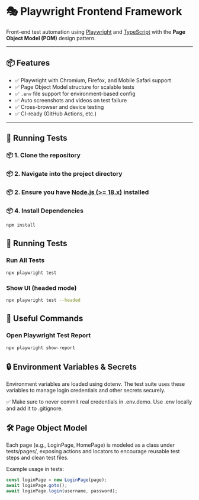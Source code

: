 # 🎭 Playwright Frontend Framework

Front-end test automation using [Playwright](https://playwright.dev/) and [TypeScript](https://www.typescriptlang.org/) with the **Page Object Model (POM)** design pattern.

---

## 📦 Features

- ✅ Playwright with Chromium, Firefox, and Mobile Safari support
- ✅ Page Object Model structure for scalable tests
- ✅ `.env` file support for environment-based config
- ✅ Auto screenshots and videos on test failure
- ✅ Cross-browser and device testing
- ✅ CI-ready (GitHub Actions, etc.)

---

## 🚀 Running Tests

### 📦 1. Clone the repository
### 📦 2. Navigate into the project directory
### 📦 2. Ensure you have [Node.js (>= 18.x)](https://nodejs.org/) installed
### 📦 4. Install Dependencies

```bash
npm install
```


## 🚀 Running Tests

### Run All Tests

```bash
npx playwright test
```

### Show UI (headed mode)

```bash
npx playwright test --headed
```

## 🧪 Useful Commands

### Open Playwright Test Report

```bash
npx playwright show-report
```

## 🔒 Environment Variables & Secrets

Environment variables are loaded using dotenv.
The test suite uses these variables to manage login credentials and other secrets securely.

✅ Make sure to never commit real credentials in .env.demo.
Use .env locally and add it to .gitignore.


## 🛠 Page Object Model

Each page (e.g., LoginPage, HomePage) is modeled as a class under tests/pages/, exposing actions and locators to encourage reusable test steps and clean test files.

Example usage in tests:
```ts
const loginPage = new LoginPage(page);
await loginPage.goto();
await loginPage.login(username, password);
```


